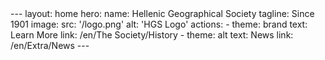 <script setup>
import BackgroundImage from './.vitepress/theme/components/BackgroundImage.vue'
</script>
<BackgroundImage>
---
layout: home
hero:
  name: Hellenic Geographical Society
  tagline: Since 1901
  image:
    src: '/logo.png'
    alt: 'HGS Logo'
  actions:
    - theme: brand
      text: Learn More
      link: /en/The Society/History
    - theme: alt
      text: News
      link: /en/Extra/News
---

<script setup>
import BackgroundImage from './.vitepress/theme/components/BackgroundImage.vue'
</script>
</BackgroundImage>

